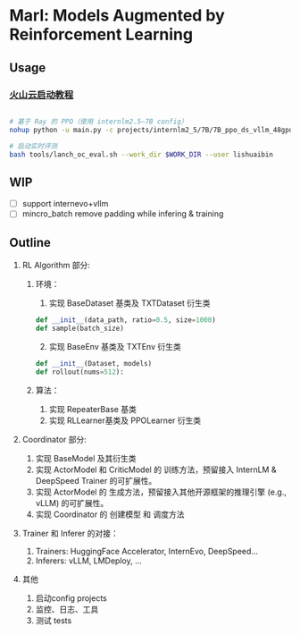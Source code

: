 # Marl: Models Augmented by Reinforcement Learning

## Usage
### [火山云启动教程](https://aicarrier.feishu.cn/wiki/IEfmwZUONikqFpk6BQZchmz7nbc)

```bash

# 基于 Ray 的 PPO（使用 internlm2.5—7B config）
nohup python -u main.py -c projects/internlm2_5/7B/7B_ppo_ds_vllm_48gpu_pretrain_align_s1rc11_s2rc13_rlrc1.py --work-dir $WORK_DIR > nohup_7b.log 2>&1 &

# 启动实时评测
bash tools/lanch_oc_eval.sh --work_dir $WORK_DIR --user lishuaibin

```

## WIP
- [ ] support internevo+vllm
- [ ] mincro_batch remove padding while infering & training

## Outline

1. RL Algorithm 部分:

   1. 环境：

      1. 实现 BaseDataset 基类及 TXTDataset 衍生类

      ```python
      def __init__(data_path, ratio=0.5, size=1000)
      def sample(batch_size)
      ```
      2. 实现 BaseEnv 基类及 TXTEnv 衍生类

      ```python
      def __init__(Dataset, models)
      def rollout(nums=512):
      ```
   2. 算法：

      1. 实现 RepeaterBase 基类
      2. 实现 RLLearner基类及 PPOLearner 衍生类
2. Coordinator 部分:

   1. 实现 BaseModel 及其衍生类
   2. 实现 ActorModel 和 CriticModel 的 训练方法，预留接入 InternLM & DeepSpeed Trainer 的可扩展性。
   3. 实现 ActorModel 的 生成方法，预留接入其他开源框架的推理引擎 (e.g., vLLM) 的可扩展性。
   4. 实现 Coordinator 的 创建模型 和 调度方法
3. Trainer 和 Inferer 的对接：

   1. Trainers: HuggingFace Accelerator, InternEvo, DeepSpeed...
   2. Inferers: vLLM, LMDeploy, ...
4. 其他

   1. 启动config projects
   2. 监控、日志、工具
   3. 测试 tests
